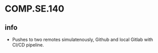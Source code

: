 # COMP.SE.140

## info
- Pushes to two remotes simulatenously, Github and local Gitlab with CI/CD pipeline.
